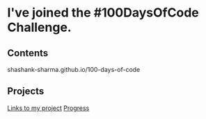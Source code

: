 # I've joined the #100DaysOfCode Challenge.

## Contents
shashank-sharma.github.io/100-days-of-code

## Projects

[Links to my project](https://shashank-sharma.github.io)
[Progress](https://shashank-sharma.github.io/100-days-of-code)
